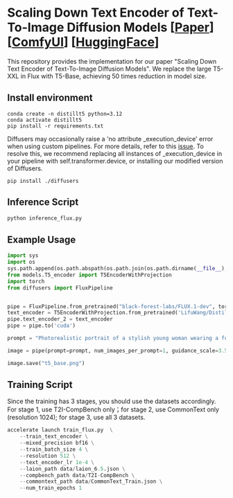 # Scaling Down Text Encoder of Text-To-Image Diffusion Models [[Paper](https://arxiv.org/abs/2503.19897)] [[ComfyUI](https://github.com/LifuWang-66/DistillT5ComfyUI)] [[HuggingFace](https://huggingface.co/LifuWang/DistillT5)]
This repository provides the implementation for our paper "Scaling Down Text Encoder of Text-To-Image Diffusion Models". We replace the large T5-XXL in Flux with T5-Base, achieving 50 times reduction in model size.

## Install environment
```shell
conda create -n distillt5 python=3.12
conda activate distillt5
pip install -r requirements.txt
```

Diffusers may occasionally raise a 'no attribute _execution_device' error when using custom pipelines. For more details, refer to this [issue](https://github.com/huggingface/diffusers/issues/9180). To resolve this, we recommend replacing all instances of _execution_device in your pipeline with self.transformer.device, or installing our modified version of Diffusers.
```shell
pip install ./diffusers
```

## Inference Script
```python
python inference_flux.py
``` 
## Example Usage
```python
import sys
import os
sys.path.append(os.path.abspath(os.path.join(os.path.dirname(__file__), '..')))
from models.T5_encoder import T5EncoderWithProjection
import torch
from diffusers import FluxPipeline


pipe = FluxPipeline.from_pretrained("black-forest-labs/FLUX.1-dev", torch_dtype=torch.float16)
text_encoder = T5EncoderWithProjection.from_pretrained('LifuWang/DistillT5', torch_dtype=torch.float16)
pipe.text_encoder_2 = text_encoder
pipe = pipe.to('cuda')

prompt = "Photorealistic portrait of a stylish young woman wearing a futuristic golden sequined bodysuit that catches the light, creating a metallic, mirror-like effect. She is wearing large, reflective blue-tinted aviator sunglasses. Over her head, she wears headphones with metallic accents, giving a modern, cyber aesthetic."

image = pipe(prompt=prompt, num_images_per_prompt=1, guidance_scale=3.5, num_inference_steps=20).images[0]

image.save("t5_base.png")
``` 


## Training Script
Since the training has 3 stages, you should use the  datasets accordingly. For stage 1, use T2I-CompBench only；for stage 2, use CommonText only (resolution 1024); for stage 3, use all 3 datasets.
```python
accelerate launch train_flux.py  \
    --train_text_encoder \
    --mixed_precision bf16 \
    --train_batch_size 4 \
    --resolution 512 \
    --text_encoder_lr 1e-4 \
    --laion_path data/laion_6.5.json \
    --compbench_path data/T2I-CompBench \
    --commontext_path data/CommonText_Train.json \
    --num_train_epochs 1 
